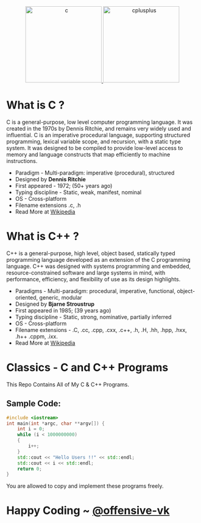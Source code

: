 <div align="center">
    <a href="https://www.cprogramming.com/" target="_blank" rel="noreferrer"> 
        <img src="https://cdn.jsdelivr.net/gh/offensive-vk/Icons@master/c/c-original.svg" alt="c" width="200" height="200" /> 
    </a> 
    <a href="https://cplusplus.com/" target="_blank" rel="noreferrer"> 
        <img src="https://cdn.jsdelivr.net/gh/offensive-vk/Icons@master/cplusplus/cplusplus-original.svg" alt="cplusplus" width="200" height="200" /> 
    </a> 
</div>

# **What is C** ?
C is a general-purpose, low level computer programming language. It was created in the 1970s by Dennis Ritchie, and remains very widely used and influential.
C is an imperative procedural language, supporting structured programming, lexical variable scope, and recursion, with a static type system. It was designed to be compiled to provide low-level access to memory and language constructs that map efficiently to machine instructions.

- Paradigm - Multi-paradigm: imperative (procedural), structured
- Designed by **Dennis Ritchie**
- First appeared - 1972; (50+ years ago)
- Typing discipline	- Static, weak, manifest, nominal
- OS - Cross-platform
- Filename extensions .c, .h
- Read More at [Wikipedia](https://en.wikipedia.org/wiki/C_(programming_language))

# **What is C++** ?
C++ is a general-purpose, high level, object based, statically typed programming language developed as an extension of the C programming language. 
C++ was designed with systems programming and embedded, resource-constrained software and large systems in mind, with performance, efficiency, and flexibility of use as its design highlights.

- Paradigms - Multi-paradigm: procedural, imperative, functional, object-oriented, generic, modular
- Designed by **Bjarne Stroustrup**
- First appeared in 1985; (39 years ago)
- Typing discipline - Static, strong, nominative, partially inferred
- OS - Cross-platform
- Filename extensions	- .C, .cc, .cpp, .cxx, .c++, .h, .H, .hh, .hpp, .hxx, .h++ .cppm, .ixx.
- Read More at [Wikipedia](https://en.wikipedia.org/wiki/C%2B%2B)

# Classics - C and C++ Programs
This Repo Contains All of My C & C++ Programs.

## Sample Code:
```c++
#include <iostream>
int main(int *argc, char **argv[]) {
    int i = 0;
    while (i < 1000000000)
    {
        i++;
    }
    std::cout << "Hello Users !!" << std::endl;
    std::cout << i << std::endl;
    return 0;
}
```
You are allowed to copy and implement these programs freely.
# Happy Coding ~ [@offensive-vk](https://github.com/offensive-vk/)
